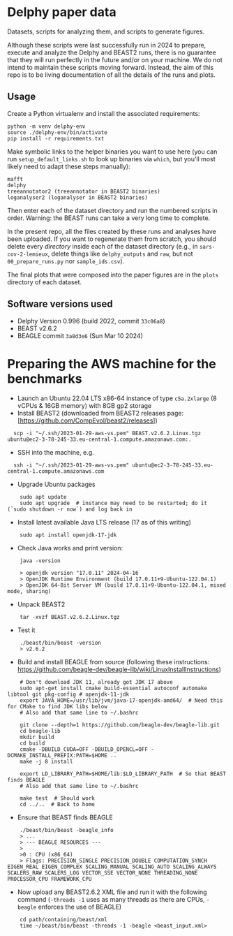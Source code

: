 # Delphy paper data

Datasets, scripts for analyzing them, and scripts to generate figures.

Although these scripts were last successfully run in 2024 to prepare, execute and analyze the Delphy and BEAST2 runs,
there is no guarantee that they will run perfectly in the future and/or on your machine.  We do not intend to maintain
these scripts moving forward.  Instead, the aim of this repo is to be living documentation of all the details of the
runs and plots.

## Usage

Create a Python virtualenv and install the associated requirements:
```
python -m venv delphy-env
source ./delphy-env/bin/activate
pip install -r requirements.txt
```

Make symbolic links to the helper binaries you want to use here (you can run `setup_default_links.sh` to look up binaries via `which`, but you'll most likely need to adapt these steps manually):
```
mafft
delphy
treeannotator2 (treeannotator in BEAST2 binaries)
loganalyser2 (loganalyser in BEAST2 binaries)
```

Then enter each of the dataset directory and run the numbered scripts in order.  Warning: the BEAST runs can take a very long time to complete.

In the present repo, all the files created by these runs and analyses have been uploaded.  If you want to regenerate them from scratch, you should delete every *directory* inside each of the dataset directory (e.g., in `sars-cov-2-lemieux`, delete things like `delphy_outputs` and `raw`, but not `00_prepare_runs.py` nor `sample_ids.csv`).

The final plots that were composed into the paper figures are in the `plots` directory of each dataset.


## Software versions used

- Delphy Version 0.996 (build 2022, commit `33c06a8`)
- BEAST v2.6.2
- BEAGLE commit `3a8d3e6` (Sun Mar 10 2024)


# Preparing the AWS machine for the benchmarks

- Launch an Ubuntu 22.04 LTS x86-64 instance of type `c5a.2xlarge` (8 vCPUs & 16GB memory) with 8GB gp2 storage
- Install BEAST2 (downloaded from BEAST2 releases page: [https://github.com/CompEvol/beast2/releases])
```
  scp -i "~/.ssh/2023-01-29-aws-vs.pem" BEAST.v2.6.2.Linux.tgz ubuntu@ec2-3-78-245-33.eu-central-1.compute.amazonaws.com:.
```
- SSH into the machine, e.g.
```
  ssh -i "~/.ssh/2023-01-29-aws-vs.pem" ubuntu@ec2-3-78-245-33.eu-central-1.compute.amazonaws.com
```
- Upgrade Ubuntu packages
```
    sudo apt update
    sudo apt upgrade  # instance may need to be restarted; do it (`sudo shutdown -r now`) and log back in
```
- Install latest available Java LTS release (17 as of this writing)
```
    sudo apt install openjdk-17-jdk
```
- Check Java works and print version:
```
    java -version

    > openjdk version "17.0.11" 2024-04-16
    > OpenJDK Runtime Environment (build 17.0.11+9-Ubuntu-122.04.1)
    > OpenJDK 64-Bit Server VM (build 17.0.11+9-Ubuntu-122.04.1, mixed mode, sharing)
```
- Unpack BEAST2 
```
    tar -xvzf BEAST.v2.6.2.Linux.tgz
```
- Test it
```
    ./beast/bin/beast -version
    > v2.6.2
```
- Build and install BEAGLE from source (following these instructions: https://github.com/beagle-dev/beagle-lib/wiki/LinuxInstallInstructions)
```
    # Don't download JDK 11, already got JDK 17 above
    sudo apt-get install cmake build-essential autoconf automake libtool git pkg-config # openjdk-11-jdk
    export JAVA_HOME=/usr/lib/jvm/java-17-openjdk-amd64/  # Need this for CMake to find JDK libs below
    # Also add that same line to ~/.bashrc

    git clone --depth=1 https://github.com/beagle-dev/beagle-lib.git
    cd beagle-lib
    mkdir build
    cd build
    cmake -DBUILD_CUDA=OFF -DBUILD_OPENCL=OFF -DCMAKE_INSTALL_PREFIX:PATH=$HOME ..
    make -j 8 install

    export LD_LIBRARY_PATH=$HOME/lib:$LD_LIBRARY_PATH  # So that BEAST finds BEAGLE
    # Also add that same line to ~/.bashrc
    
    make test  # Should work
    cd ../..  # Back to home
```
- Ensure that BEAST finds BEAGLE
```
    ./beast/bin/beast -beagle_info
    > ...
    > --- BEAGLE RESOURCES ---
    > 
    >0 : CPU (x86_64)
    > Flags: PRECISION_SINGLE PRECISION_DOUBLE COMPUTATION_SYNCH EIGEN_REAL EIGEN_COMPLEX SCALING_MANUAL SCALING_AUTO SCALING_ALWAYS SCALERS_RAW SCALERS_LOG VECTOR_SSE VECTOR_NONE THREADING_NONE PROCESSOR_CPU FRAMEWORK_CPU
```
- Now upload any BEAST2.6.2 XML file and run it with the following command (`-threads -1` uses as many threads as there are CPUs, `-beagle` enforces the use of BEAGLE)
```
    cd path/containing/beast/xml
    time ~/beast/bin/beast -threads -1 -beagle <beast_input.xml>
``` 
